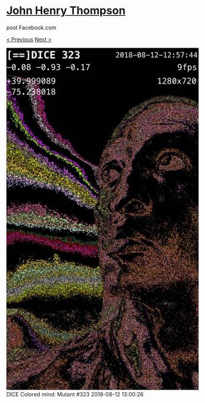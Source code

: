 # [John Henry Thompson](../README.md)
post Facebook.com

[< Previous](2018-08-12-2.md) [Next >](2018-08-10-1.md)

[![](../media/2018-08-12/Timeline-Photos-DICE-Colored-mind-Mutant-323.jpg)](../README.md)
DICE Colored mind: Mutant #323
2018-08-12 13:00:26